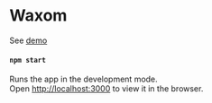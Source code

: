 # Waxom

See [demo](https://shilza.github.io/Waxom)

#### `npm start`

Runs the app in the development mode.<br>
Open [http://localhost:3000](http://localhost:3000) to view it in the browser.


